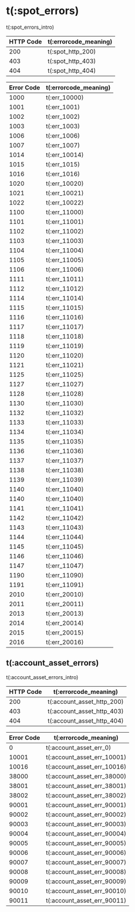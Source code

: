 # t(:spot_errors)

t(:spot_errors_intro)


HTTP Code | t(:errorcode_meaning)
---------- | -------
200 | t(:spot_http_200)
403 | t(:spot_http_403)
404 | t(:spot_http_404)

Error Code | t(:errorcode_meaning)
---------- | -------
1000 | t(:err_10000)
1001 | t(:err_1001)
1002 | t(:err_1002)
1003 | t(:err_1003)
1006 | t(:err_1006)
1007 | t(:err_1007)
1014 | t(:err_10014)
1015 | t(:err_1015)
1016 | t(:err_1016)
1020 | t(:err_10020)
1021 | t(:err_10021)
1022 | t(:err_10022)
1100 | t(:err_11000)
1101 | t(:err_11001)
1102 | t(:err_11002)
1103 | t(:err_11003)
1104 | t(:err_11004)
1105 | t(:err_11005)
1106 | t(:err_11006)
1111 | t(:err_11011)
1112 | t(:err_11012)
1114 | t(:err_11014)
1115 | t(:err_11015)
1116 | t(:err_11016)
1117 | t(:err_11017)
1118 | t(:err_11018)
1119 | t(:err_11019)
1120 | t(:err_11020)
1121 | t(:err_11021)
1125 | t(:err_11025)
1127 | t(:err_11027)
1128 | t(:err_11028)
1130 | t(:err_11030)
1132 | t(:err_11032)
1133 | t(:err_11033)
1134 | t(:err_11034)
1135 | t(:err_11035)
1136 | t(:err_11036)
1137 | t(:err_11037)
1138 | t(:err_11038)
1139 | t(:err_11039)
1140 | t(:err_11040)
1140 | t(:err_11040)
1141 | t(:err_11041)
1142 | t(:err_11042)
1143 | t(:err_11043)
1144 | t(:err_11044)
1145 | t(:err_11045)
1146 | t(:err_11046)
1147 | t(:err_11047)
1190 | t(:err_11090)
1191 | t(:err_11091)
2010 | t(:err_20010)
2011 | t(:err_20011)
2013 | t(:err_20013)
2014 | t(:err_20014)
2015 | t(:err_20015)
2016 | t(:err_20016)



## t(:account_asset_errors)

t(:account_asset_errors_intro)


HTTP Code | t(:errorcode_meaning)
---------- | -------
200 | t(:account_asset_http_200)
403 | t(:account_asset_http_403)
404 | t(:account_asset_http_404)

Error Code | t(:errorcode_meaning)
---------- | -------
0     | t(:account_asset_err_0)
10001 | t(:account_asset_err_10001)
10016 | t(:account_asset_err_10016)
38000 | t(:account_asset_err_38000)
38001 | t(:account_asset_err_38001)
38002 | t(:account_asset_err_38002)
90001 | t(:account_asset_err_90001)
90002 | t(:account_asset_err_90002)
90003 | t(:account_asset_err_90003)
90004 | t(:account_asset_err_90004)
90005 | t(:account_asset_err_90005)
90006 | t(:account_asset_err_90006)
90007 | t(:account_asset_err_90007)
90008 | t(:account_asset_err_90008)
90009 | t(:account_asset_err_90009)
90010 | t(:account_asset_err_90010)
90011 | t(:account_asset_err_90011)
